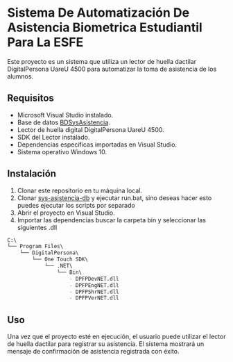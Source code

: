 # Sistema De Automatización De Asistencia Biometrica Estudiantil Para La ESFE

Este proyecto es un sistema que utiliza un lector de huella dactilar DigitalPersona UareU 4500 para automatizar la toma de asistencia de los alumnos.

## Requisitos
* Microsoft Visual Studio instalado.
* Base de datos [BDSysAsistencia](https://github.com/eliseodesign/sys-asistencia-db).
* Lector de huella digital DigitalPersona UareU 4500.
* SDK del Lector instalado.
* Dependencias específicas importadas en Visual Studio.
* Sistema operativo Windows 10.

## Instalación
1. Clonar este repositorio en tu máquina local.
3. Clonar [sys-asistencia-db](https://github.com/eliseodesign/sys-asistencia-db) y ejecutar run.bat, sino deseas hacer esto puedes ejecutar los scripts por separado
2. Abrir el proyecto en Visual Studio.
3. Importar las dependencias buscar la carpeta bin y seleccionar las siguientes .dll

```md
C:\
└── Program Files\
    └── DigitalPersona\
        └── One Touch SDK\
            └── .NET\
                └── Bin\
                    - DPFPDevNET.dll
                    - DPFPEngNET.dll
                    - DPFPShrNET.dll
                    - DPFPVerNET.dll

```

## Uso
Una vez que el proyecto esté en ejecución, el usuario puede utilizar el lector de huella dactilar para registrar su asistencia. El sistema mostrará un mensaje de confirmación de asistencia registrada con éxito.

